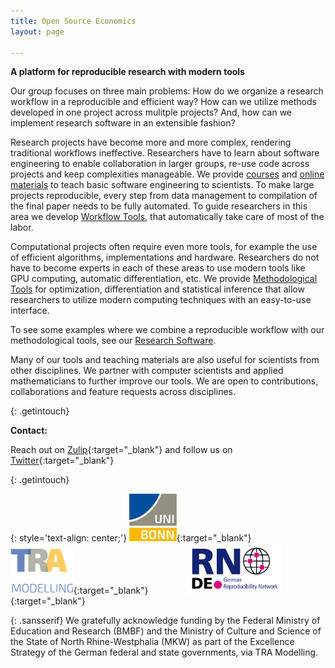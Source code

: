 ```yaml
---
title: Open Source Economics
layout: page

---
```


**A platform for reproducible research with modern tools**

Our group focuses on three main problems: How do we organize a research workflow in a
reproducible and efficient way? How can we utilize methods developed in one project
across mulitple projects? And, how can we implement research software in an extensible
fashion?

Research projects have become more and more complex, rendering traditional workflows
ineffective. Researchers have to learn about software engineering to enable
collaboration in larger groups, re-use code across projects and keep complexities
manageable. We provide [courses](./teaching) and
[online materials](./teaching#online-material) to teach basic software engineering to
scientists. To make large projects reproducible, every step from data management to
compilation of the final paper needs to be fully automated. To guide researchers in this
area we develop [Workflow Tools](./software#workflow-tools), that automatically take
care of most of the labor.

Computational projects often require even more tools, for example the use of efficient
algorithms, implementations and hardware. Researchers do not have to become experts in
each of these areas to use modern tools like GPU computing, automatic differentiation,
etc. We provide [Methodological Tools](./software#methodological-tools)
for optimization, differentiation and statistical inference that allow researchers to
utilize modern computing techniques with an easy-to-use interface.

To see some examples where we combine a reproducible workflow with our methodological
tools, see our [Research Software](./software#research-software).

Many of our tools and teaching materials are also useful for scientists from other
disciplines. We partner with computer scientists and applied mathematicians to further
improve our tools. We  are open to contributions, collaborations and feature requests
across disciplines.


{: .getintouch}

**Contact:** 

Reach out on [Zulip](https://ose.zulipchat.com/#){:target="_blank"} and follow us on
[Twitter](https://twitter.com/open_econ){:target="_blank"}

{: .getintouch}

{: style='text-align: center;'}
[<img src="/assets/images/uni5.jpg" alt="U Bonn logo" width="15%"/>](https://www.uni-bonn.de/en){:target="_blank"}&nbsp; &emsp; &emsp; &emsp;
[<img src="/assets/images/tra_logo.png" alt="Tra logo" width="20%"/>](https://www.uni-bonn.de/en){:target="_blank"}&nbsp; &emsp; &emsp; &emsp;
[<img src="/assets/images/RN_German.png" alt="GRN logo" width="30%"/>](https://reproducibilitynetwork.de/){:target="_blank"}

{: .sansserif}
We gratefully acknowledge funding by the Federal Ministry of Education and Research
(BMBF) and the Ministry of Culture and Science of the State of North Rhine-Westphalia
(MKW) as part of the Excellence Strategy of the German federal and state governments,
via TRA Modelling.